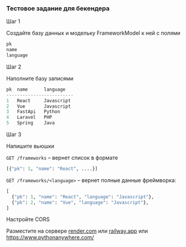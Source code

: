 ### Тестовое задание для бекендера

Шаг 1

Создайте базу данных и модельку FrameworkModel к ней с полями

```python
pk
name
language
```

Шаг 2

Наполните базу записями

```python
pk  name      language
-------------------------
1   React     Javascript
2   Vue       Javascript
3   FastApi   Python
4   Laravel   PHP
5   Spring    Java
```

Шаг 3

Напишите вьюшки

`GET /frameworks` – вернет список в формате 

```python
[{"pk": 1, "name": "React", ....}]
```

`GET /frameworks/<language>` – вернет полные данные фреймворка:

```python
[
  {"pk": 1, "name": "React", "language": "Javascript"},
  {"pk": 2, "name": "Vue", "language": "Javascript"},
]
```

Настройте CORS 

Разместите на сервере [render.com](http://render.com) или [railway.app](http://railway.app) или https://www.pythonanywhere.com/

###
